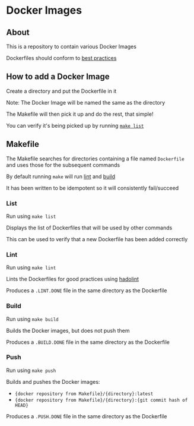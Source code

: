 # Docker Images

## About

This is a repository to contain various Docker Images

Dockerfiles should conform to [best practices](https://docs.docker.com/develop/develop-images/dockerfile_best-practices/)

## How to add a Docker Image

Create a directory and put the Dockerfile in it

Note: The Docker Image will be named the same as the directory

The Makefile will then pick it up and do the rest, that simple!

You can verify it's being picked up by running [`make list`](#List)

## Makefile

The Makefile searches for directories containing a file named `Dockerfile` and uses those for the subsequent commands

By default running `make` will run [lint](#Lint) and [build](#Build)

It has been written to be idempotent so it will consistently fail/succeed

### List

Run using `make list`

Displays the list of Dockerfiles that will be used by other commands

This can be used to verify that a new Dockerfile has been added correctly

### Lint

Run using `make lint`

Lints the Dockerfiles for good practices using [hadolint](https://github.com/hadolint/hadolint)

Produces a `.LINT.DONE` file in the same directory as the Dockerfile

### Build

Run using `make build`

Builds the Docker images, but does not push them

Produces a `.BUILD.DONE` file in the same directory as the Dockerfile

### Push

Run using `make push`

Builds and pushes the Docker images:
- `{docker repository from Makefile}/{directory}:latest`
- `{docker repository from Makefile}/{directory}:{git commit hash of HEAD}`

Produces a `.PUSH.DONE` file in the same directory as the Dockerfile
